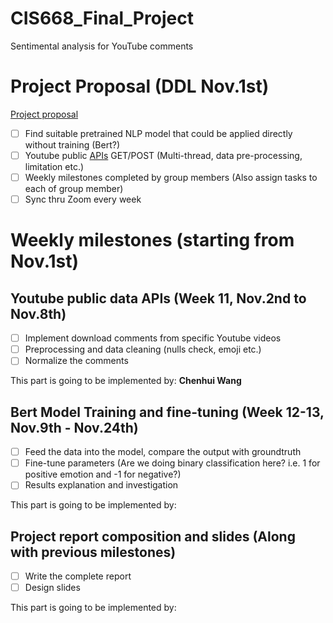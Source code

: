 # CIS668_Final_Project
Sentimental analysis for YouTube comments

# Project Proposal (DDL Nov.1st)
[Project proposal](https://www.overleaf.com/project/5f78874f228fa60001a8f4f0)
- [ ] Find suitable pretrained NLP model that could be applied directly without training (Bert?)
- [ ] Youtube public [APIs](https://developers.google.com/youtube/v3/docs/search/list) GET/POST (Multi-thread, data pre-processing, limitation etc.)
- [ ] Weekly milestones completed by group members (Also assign tasks to each of group member)
- [ ] Sync thru Zoom every week

# Weekly milestones (starting from Nov.1st)

## Youtube public data APIs (Week 11, Nov.2nd to Nov.8th)
- [ ] Implement download comments from specific Youtube videos
- [ ] Preprocessing and data cleaning (nulls check, emoji etc.)
- [ ] Normalize the comments

This part is going to be implemented by: **Chenhui Wang**

## Bert Model Training and fine-tuning (Week 12-13, Nov.9th - Nov.24th)
- [ ] Feed the data into the model, compare the output with groundtruth
- [ ] Fine-tune parameters (Are we doing binary classification here? i.e. 1 for positive emotion and -1 for negative?)
- [ ] Results explanation and investigation

This part is going to be implemented by: 

## Project report composition and slides (Along with previous milestones)
- [ ] Write the complete report
- [ ] Design slides

This part is going to be implemented by: 
